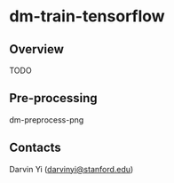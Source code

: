 # dm-train-tensorflow
## Overview
TODO

## Pre-processing
dm-preprocess-png

## Contacts
Darvin Yi (darvinyi@stanford.edu)

